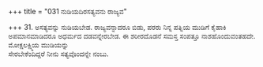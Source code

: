 +++
title = "031 ನುಡಿಯದಿರಸತ್ಯವನು ರಾಜ್ಯವ"

+++
31. ಅಸತ್ಯವನ್ನು ನುಡಿಯಬೇಡ. ರಾಜ್ಯವನ್ನಾದರೂ ಬಿಡು, ಪರರು ನಿನ್ನ ಪತ್ನಿಯ ಮುಡಿಗೆ ಕೈಹಾಕಿ ಅಪಮಾನಮಾಡಿದರೂ ಅಧರ್ಮದ ದಡವನ್ನೇರಬೇಡ. ಈ ಶರೀರದೊಡನೆ ಸಮಸ್ತ ಸಂಪತ್ತೂ ನಾಶಹೊಂದುವಂತಹದೇ. ಮೋಕ್ಷಲಕ್ಷ್ಮಿಯ ಮುಡಿಯನ್ನು   
ಸೇರಬೇಕೆಂದಿದ್ದರೆ ನೀನು ಸತ್ಯವೊಂದನ್ನೇ ನಂಬು.
